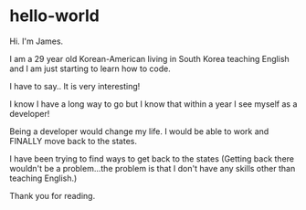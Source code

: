 # hello-world

Hi. I'm James.


I am a 29 year old Korean-American living in South Korea teaching English and I am just starting to learn how to code.

I have to say.. It is very interesting!

I know I have a long way to go but I know that within a year I see myself as a developer!

Being a developer would change my life. I would be able to work and FINALLY move back to the states. 

I have been trying to find ways to get back to the states (Getting back there wouldn't be a problem...the problem is that I don't have any skills other than teaching English.)


Thank you for reading.
